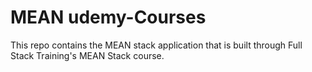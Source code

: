 # MEAN udemy-Courses

This repo contains the MEAN stack application that is built through Full Stack Training's MEAN Stack course.